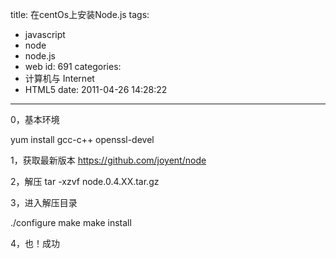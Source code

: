 title: 在centOs上安装Node.js
tags:
  - javascript
  - node
  - node.js
  - web
id: 691
categories:
  - 计算机与 Internet
  - HTML5
date: 2011-04-26 14:28:22
---

0，基本环境

yum install gcc-c++ openssl-devel

1，获取最新版本
https://github.com/joyent/node

2，解压
tar -xzvf node.0.4.XX.tar.gz

3，进入解压目录

./configure
make
make install

4，也！成功